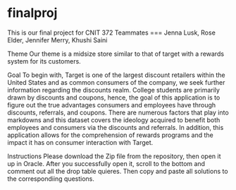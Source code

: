 # finalproj
This is our final project for CNIT 372
Teammates === Jenna Lusk, Rose Elder, Jennifer Merry, Khushi Saini

Theme
Our theme is a midsize store similar to that of target with a rewards system for its customers.

Goal
To begin with, Target is one of the largest discount retailers within the United States and as common consumers of the company, we seek further information regarding the discounts realm. College students are primarily drawn by discounts and coupons, hence, the goal of this application is to figure out the true advantages consumers and employees have through discounts, referrals, and coupons. There are numerous factors that play into markdowns and this dataset covers the ideology acquired to benefit both employees and consumers via the discounts and referrals. In addition, this application allows for the comprehension of rewards programs and the impact it has on consumer interaction with Target. 

Instructions
Please download the Zip file from the repository, then open it up in Oracle. After you successfully open it, scroll to the bottom and comment out all the drop table quieres. Then copy and paste all solutions to the correspondiing questions.
